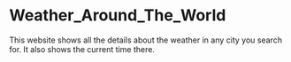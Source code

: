 # Weather_Around_The_World

This website shows all the details about the weather in any city you search for. It also shows the current time there.

